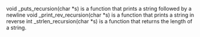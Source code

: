 void _puts_recursion(char *s) is a function that prints a string followed by a newline
void _print_rev_recursion(char *s) is a function that prints a string in reverse
int _strlen_recursion(char *s) is a function that returns the length of a string.

